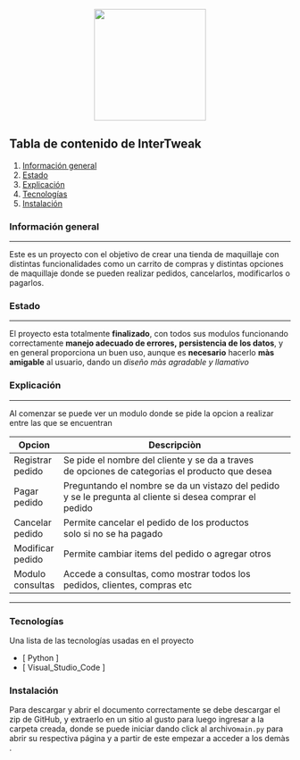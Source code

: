
<p align= "center">
<img  src="https://encrypted-tbn0.gstatic.com/images?q=tbn:ANd9GcSYrMGJJhBh515wa3W0XhooHhb1_ofUGhlwVA&s" width="200px" />
</p>

## Tabla de contenido de InterTweak
1. [Información general](#información-general)
2. [Estado](#Estado)
3. [Explicación](#Explicación)
4. [Tecnologías](#Tecnologías)
5. [Instalación](#Instalación)

### Información general
***
Este es un proyecto con el objetivo de crear una tienda de maquillaje con distintas funcionalidades como un carrito de compras y distintas opciones de maquillaje donde se pueden realizar pedidos, cancelarlos, modificarlos o pagarlos.

### Estado
***
El proyecto esta totalmente **finalizado**, con todos sus modulos funcionando correctamente **manejo adecuado de errores,** **persistencia de los datos**, y en general proporciona un buen uso, aunque es **necesario** hacerlo **màs amigable** al usuario, dando un *diseño màs agradable y llamativo*

### Explicación
***
Al comenzar se puede ver un modulo donde se pide la opcion a realizar entre las que se encuentran

| Opcion | Descripciòn |
| ------ | ----------- |
|Registrar <br> pedido| Se pide el nombre del cliente y se da a traves <br> de opciones de categorias el producto que desea|
|Pagar <br> pedido|Preguntando el nombre se da un vistazo del pedido <br> y se le pregunta al cliente si desea comprar el pedido|
|Cancelar <br> pedido|Permite cancelar el pedido de los productos <br> solo si no se ha pagado|
|Modificar <br> pedido| Permite cambiar items del pedido o agregar otros|
|Modulo <br> consultas| Accede a consultas, como mostrar todos los <br> pedidos, clientes, compras etc|


***
### Tecnologías
Una lista de las tecnologías usadas en el proyecto
* [ Python ]
* [ Visual_Studio_Code ]

### Instalación

Para descargar y abrir el documento correctamente se debe descargar el zip de GitHub, y extraerlo en un sitio al gusto para  luego ingresar a la carpeta creada, donde se puede iniciar dando click al archivo`main.py` para abrir su respectiva página y a partir de este empezar a acceder a los demàs .


